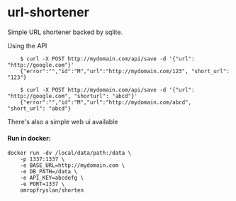 # url-shortener
Simple URL shortener backed by sqlite.

Using the API

        $ curl -X POST http://mydomain.com/api/save -d '{"url": "http://google.com"}'
        {"error":"","id":"M","url":"http://mydomain.com/123", "short_url": "123"}

        $ curl -X POST http://mydomain.com/api/save -d '{"url": "http://google.com", "shorturl": "abcd"}'
        {"error":"","id":"M","url":"http://mydomain.com/abcd", "short_url": "abcd"}

There's also a simple web ui available

#### Run in docker:

    docker run -dv /local/data/path:/data \
        -p 1337:1337 \
        -e BASE_URL=http://mydomain.com \
        -e DB_PATH=/data \
        -e API_KEY=abcdefg \
        -e PORT=1337 \
        omropfryslan/shorten
